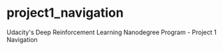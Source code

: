 # project1_navigation
Udacity's Deep Reinforcement Learning Nanodegree Program - Project 1 Navigation
